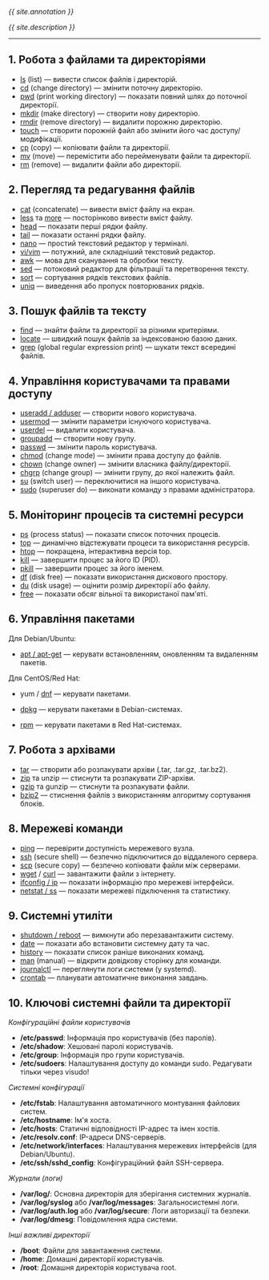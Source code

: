 *{{ site.annotation }}*

*{{ site.description }}*

---

## 1. Робота з файлами та директоріями

- [ls](./documents/file_and_directory_management/ls.md) (list) — вивести список файлів і директорій.
- [cd](./documents/file_and_directory_management/cd.md) (change directory) — змінити поточну директорію.
- [pwd](./documents/file_and_directory_management/pwd.md) (print working directory) — показати повний шлях до поточної директорії.
- [mkdir](./documents/file_and_directory_management/mkdir.md) (make directory) — створити нову директорію.
- [rmdir](./documents/file_and_directory_management/rmdir.md) (remove directory) — видалити порожню директорію.
- [touch](./documents/file_and_directory_management/touch.md) — створити порожній файл або змінити його час доступу/модифікації.
- [cp](./documents/file_and_directory_management/cp.md) (copy) — копіювати файли та директорії.
- [mv](./documents/file_and_directory_management/mv.md) (move) — перемістити або перейменувати файли та директорії.
- [rm](./documents/file_and_directory_management/rm.md) (remove) — видалити файли або директорії.

## 2. Перегляд та редагування файлів

- [cat](./documents/file_viewing_and_editing/cat.md) (concatenate) — вивести вміст файлу на екран.
- [less](./documents/file_viewing_and_editing/less.md) та [more](./documents/file_viewing_and_editing/more.md) — посторінково вивести вміст файлу.
- [head](./documents/file_viewing_and_editing/head.md) — показати перші рядки файлу.
- [tail](./documents/file_viewing_and_editing/tail.md) — показати останні рядки файлу.
- [nano](./documents/file_viewing_and_editing/nano.md) — простий текстовий редактор у терміналі.
- [vi/vim](./documents/file_viewing_and_editing/vi.md) — потужний, але складніший текстовий редактор.
- [awk](./documents/file_viewing_and_editing/awk.md) — мова для сканування та обробки тексту.
- [sed](./documents/file_viewing_and_editing/sed.md) — потоковий редактор для фільтрації та перетворення тексту.
- [sort](./documents/file_viewing_and_editing/sort.md) — сортування рядків текстових файлів.
- [uniq](./documents/file_viewing_and_editing/uniq.md) — виведення або пропуск повторюваних рядків.

## 3. Пошук файлів та тексту

- [find](./documents/file_and_text_search/find.md) — знайти файли та директорії за різними критеріями.
- [locate](./documents/file_and_text_search/locate.md) — швидкий пошук файлів за індексованою базою даних.
- [grep](./documents/file_and_text_search/grep.md) (global regular expression print) — шукати текст всередині файлів.

## 4. Управління користувачами та правами доступу

- [useradd / adduser](./documents/user_and_permission_management/useradd.md) — створити нового користувача.
- [usermod](./documents/user_and_permission_management/usermod.md) — змінити параметри існуючого користувача.
- [userdel](./documents/user_and_permission_management/userdel.md) — видалити користувача.
- [groupadd](./documents/user_and_permission_management/groupadd.md) — створити нову групу.
- [passwd](./documents/user_and_permission_management/passwd.md) — змінити пароль користувача.
- [chmod](./documents/user_and_permission_management/chmod.md) (change mode) — змінити права доступу до файлів.
- [chown](./documents/user_and_permission_management/chown.md) (change owner) — змінити власника файлу/директорії.
- [chgrp](./documents/user_and_permission_management/chgrp.md) (change group) — змінити групу, до якої належить файл.
- [su](./documents/user_and_permission_management/su.md) (switch user) — переключитися на іншого користувача.
- [sudo](./documents/user_and_permission_management/sudo.md) (superuser do) — виконати команду з правами адміністратора.

## 5. Моніторинг процесів та системні ресурси

- [ps](./documents/process_and_system_monitoring/ps.md) (process status) — показати список поточних процесів.
- [top](./documents/process_and_system_monitoring/top.md) — динамічно відстежувати процеси та використання ресурсів.
- [htop](./documents/process_and_system_monitoring/htop.md) — покращена, інтерактивна версія top.
- [kill](./documents/process_and_system_monitoring/kill.md) — завершити процес за його ID (PID).
- [pkill](./documents/process_and_system_monitoring/pkill.md) — завершити процес за його іменем.
- [df](./documents/process_and_system_monitoring/df.md) (disk free) — показати використання дискового простору.
- [du](./documents/process_and_system_monitoring/du.md) (disk usage) — оцінити розмір директорії або файлу.
- [free](./documents/process_and_system_monitoring/free.md) — показати обсяг вільної та використаної пам'яті.

## 6. Управління пакетами

Для Debian/Ubuntu:
- [apt / apt-get](./documents/package_management/apt.md) — керувати встановленням, оновленням та видаленням пакетів.

Для CentOS/Red Hat:
- yum / [dnf](./documents/package_management/dnf.md) — керувати пакетами.

- [dpkg](./documents/package_management/dpkg.md) — керувати пакетами в Debian-системах.
- [rpm](./documents/package_management/rpm.md) — керувати пакетами в Red Hat-системах.

## 7. Робота з архівами

- [tar](./documents/archive_management/tar.md) — створити або розпакувати архіви (.tar, .tar.gz, .tar.bz2).
- [zip](./documents/archive_management/zip.md) та unzip — стиснути та розпакувати ZIP-архіви.
- [gzip](./documents/archive_management/gzip.md) та gunzip — стиснути та розпакувати файли.
- [bzip2](./documents/archive_management/bzip2.md) — стиснення файлів з використанням алгоритму сортування блоків.

## 8. Мережеві команди

- [ping](./documents/network_commands/ping.md) — перевірити доступність мережевого вузла.
- [ssh](./documents/network_commands/ssh.md) (secure shell) — безпечно підключитися до віддаленого сервера.
- [scp](./documents/network_commands/scp.md) (secure copy) — безпечно копіювати файли між серверами.
- [wget](./documents/network_commands/wget.md) / [curl](./documents/network_commands/curl.md) — завантажити файли з інтернету.
- [ifconfig / ip](./documents/network_commands/ip.md) — показати інформацію про мережеві інтерфейси.
- [netstat / ss](./documents/network_commands/netstat.md) — показати мережеві підключення та статистику.

## 9. Системні утиліти

- [shutdown / reboot](./documents/system_utilities/shutdown.md) — вимкнути або перезавантажити систему.
- [date](./documents/system_utilities/date.md) — показати або встановити системну дату та час.
- [history](./documents/system_utilities/history.md) — показати список раніше виконаних команд.
- [man](./documents/system_utilities/man.md) (manual) — відкрити довідкову сторінку для команди.
- [journalctl](./documents/system_utilities/journalctl.md) — переглянути логи системи (у systemd).
- [crontab](./documents/system_utilities/crontab.md) — планувати автоматичне виконання завдань.

## 10. Ключові системні файли та директорії

*Конфігураційні файли користувачів*
- **/etc/passwd**: Інформація про користувачів (без паролів).
- **/etc/shadow**: Хешовані паролі користувачів.
- **/etc/group**: Інформація про групи користувачів.
- **/etc/sudoers**: Налаштування доступу до команди sudo. Редагувати тільки через visudo!

*Системні конфігурації*
- **/etc/fstab**: Налаштування автоматичного монтування файлових систем.
- **/etc/hostname**: Ім'я хоста.
- **/etc/hosts**: Статичні відповідності IP-адрес та імен хостів.
- **/etc/resolv.conf**: IP-адреси DNS-серверів.
- **/etc/network/interfaces**: Налаштування мережевих інтерфейсів (для Debian/Ubuntu).
- **/etc/ssh/sshd_config**: Конфігураційний файл SSH-сервера.

*Журнали (логи)*
- **/var/log/**: Основна директорія для зберігання системних журналів.
- **/var/log/syslog** або **/var/log/messages**: Загальносистемні логи.
- **/var/log/auth.log** або **/var/log/secure**: Логи авторизації та безпеки.
- **/var/log/dmesg**: Повідомлення ядра системи.

*Інші важливі директорії*
- **/boot**: Файли для завантаження системи.
- **/home**: Домашні директорії користувачів.
- **/root**: Домашня директорія користувача root.
